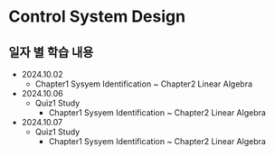 Control System Design
=============

일자 별 학습 내용
-------------
- 2024.10.02   
    - Chapter1 Sysyem Identification ~ Chapter2 Linear Algebra   
- 2024.10.06   
    - Quiz1 Study   
        - Chapter1 Sysyem Identification ~ Chapter2 Linear Algebra   
- 2024.10.07   
    - Quiz1 Study   
        - Chapter1 Sysyem Identification ~ Chapter2 Linear Algebra   